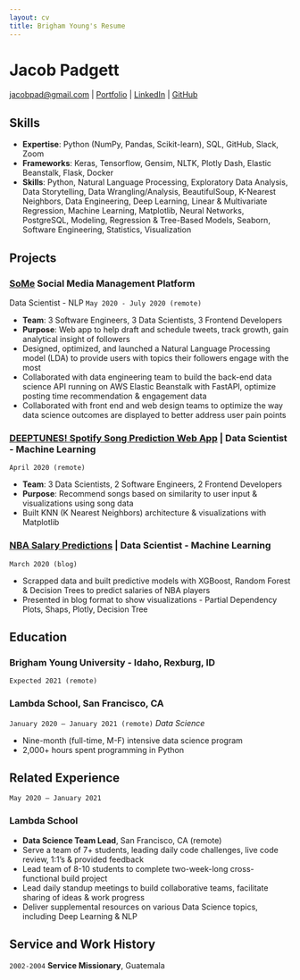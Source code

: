```yaml
---
layout: cv
title: Brigham Young's Resume
---
```

# Jacob Padgett

<div id="webaddress">
<a href="#">jacobpad@gmail.com</a>
| <a href="https://jacobpad.github.io/">Portfolio</a>
| <a href="https://www.linkedin.com/jacobpad">LinkedIn</a>
| <a href="https://github.com/jacobpad">GitHub</a>
</div>

<!-- https://www.monique.tech/the-art-of-markdown -->

## Skills
* **Expertise**: Python (NumPy, Pandas, Scikit-learn), SQL, GitHub, Slack, Zoom
* **Frameworks**: Keras, Tensorflow, Gensim, NLTK, Plotly Dash, Elastic Beanstalk, Flask, Docker
* **Skills**: Python, Natural Language Processing, Exploratory Data Analysis, Data Storytelling, Data Wrangling/Analysis, BeautifulSoup, K-Nearest Neighbors, Data Engineering, Deep Learning, Linear & Multivariate Regression, Machine Learning, Matplotlib, Neural Networks, PostgreSQL, Modeling, Regression & Tree-Based Models, Seaborn, Software Engineering, Statistics, Visualization

## Projects

### [SoMe](https://github.com/Lambda-School-Labs/social-media-strategy-ds) Social Media Management Platform
Data Scientist - NLP
`May 2020 - July 2020 (remote)`
* **Team**: 3 Software Engineers, 3 Data Scientists, 3 Frontend Developers
* **Purpose**: Web app to help draft and schedule tweets, track growth, gain analytical insight of followers
* Designed, optimized, and launched a Natural Language Processing​ model (LDA) to provide users with topics
their followers engage with the most
* Collaborated with data engineering team to build the back-end data science API running on AWS Elastic
Beanstalk with FastAPI, optimize posting time recommendation & engagement data
* Collaborated with front end and web design teams to optimize the way data science outcomes are
displayed to better address user pain points

### [DEEPTUNES! Spotify Song Prediction Web App](https://github.com/Lambda-Spotify-Song-Suggester-3/datascience) | Data Scientist - Machine Learning
`April 2020 (remote)`
* **Team**: 3 Data Scientists, 2 Software Engineers, 2 Frontend Developers
* **Purpose**: Recommend songs based on similarity to user input & visualizations using song data
* Built KNN (K Nearest Neighbors) architecture & visualizations with Matplotlib

### [NBA Salary Predictions](https://jacobpad.github.io/2020-03-05-Unit-2-Build-Week-NBA-Salaries/) | Data Scientist - Machine Learning
`March 2020 (blog)`
* Scrapped data and built predictive models with XGBoost, Random Forest & Decision Trees to predict
salaries of NBA players
* Presented in blog format to show visualizations - Partial Dependency Plots, Shaps, Plotly, Decision Tree


## Education

### __Brigham Young University - Idaho__, Rexburg, ID
`Expected 2021 (remote)`

### __Lambda School__, San Francisco, CA
`January 2020 – January 2021 (remote)`
_Data Science_
* Nine-month (full-time, M-F) intensive data science program
* 2,000+ hours spent programming in Python


## Related Experience

`May 2020 – January 2021`
### Lambda School
* **Data Science Team Lead**, San Francisco, CA (remote)
* Serve a team of 7+ students, leading daily code challenges, live code review, 1:1’s & provided feedback
* Lead team of 8-10 students to complete two-week-long cross-functional build project
* Lead daily standup meetings to build collaborative teams, facilitate sharing of ideas & work progress
* Deliver supplemental resources on various Data Science topics, including Deep Learning & NLP

## Service and Work History

`2002-2004`
__Service Missionary__, Guatemala



<!-- ### Footer

Last updated: May 2013 -->


